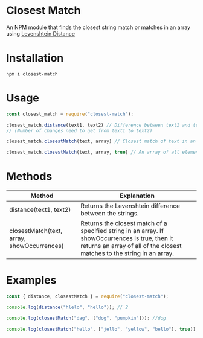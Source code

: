# Closest Match
An NPM module that finds the closest string match or matches in an array using [Levenshtein Distance](https://en.wikipedia.org/wiki/Levenshtein_distance)

# Installation

```
npm i closest-match
```

# Usage

```js
const closest_match = require("closest-match");

closest_match.distance(text1, text2) // Difference between text1 and text2
// (Number of changes need to get from text1 to text2)

closest_match.closestMatch(text, array) // Closest match of text in an array

closest_match.closestMatch(text, array, true) // An array of all elements in an array that are closest to the text
```

# Methods

| Method | Explanation |
|-|-|
| distance(text1, text2) | Returns the Levenshtein difference between the strings. |
| closestMatch(text, array, showOccurrences) | Returns the closest match of a specified string in an array. If showOccurrences is true, then it returns an array of all of  the closest matches to the string in an array. |

# Examples

```js
const { distance, closestMatch } = require("closest-match");

console.log(distance("hlelo", "hello")); // 2

console.log(closestMatch("dag", ["dog", "pumpkin"])); //dog

console.log(closestMatch("hello", ["jello", "yellow", "bello"], true)); // ["jello", "bello"]
```